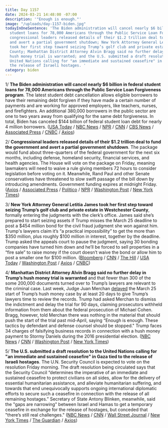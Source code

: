 ```yaml
---
title: Day 1157
date: 2024-03-21 14:48:00 -07:00
description: '"Enough is enough."'
image: "/uploads/day-1157-biden.jpg"
todayInOneSentence: 'The Biden administration will cancel nearly $6 billion in federal
  student loans for 78,000 Americans through the Public Service Loan Forgiveness program;
  congressional leaders released details of their $1.2 trillion deal to fund the government
  and avert a partial government shutdown; New York Attorney General Letitia James
  took her first step toward seizing Trump’s golf club and private estate in Westchester
  County; Manhattan District Attorney Alvin Bragg said no further delay in Trump’s
  hush money trial is warranted; and the U.S. submitted a draft resolution to the
  United Nations calling for "an immediate and sustained ceasefire" in Gaza tied to
  the release of Israeli hostages. '
category: biden
---
```


1/ **The Biden administration will cancel nearly $6 billion in federal student loans for 78,000 Americans through the Public Service Loan Forgiveness program**. The latest student debt cancellation allows eligible borrowers to have their remaining debt forgiven if they have made a certain number of payments and are working for approved employers, like teachers, nurses, and firefighters. An additional 380,000 borrowers in the public sector are one to two years away from qualifying for the same debt forgiveness. In total, Biden has canceled $144 billion of federal student loan debt for nearly 4 million borrowers. ([USA Today](https://www.usatoday.com/story/news/education/2024/03/21/biden-offers-more-student-loan-forgiveness/73044447007/) / [NBC News](https://www.nbcnews.com/politics/white-house/biden-cancels-nearly-6-billion-student-debt-78k-public-service-workers-rcna144378) / [NPR](https://www.npr.org/2024/03/21/1239931447/biden-student-loan-public-service-debt-forgiveness) / [CNN](https://www.cnn.com/2024/03/21/politics/student-loan-forgiveness-emails/index.html) / [CBS News](https://www.cbsnews.com/news/student-loan-forgiveness-6-billion-public-service-loan-forgiveness/) / [Associated Press](https://apnews.com/article/student-loan-cancellation-debt-forgiveness-public-service-d711e00aa4655745bccdff8a5a2625e6) / [CNBC](https://www.cnbc.com/2024/03/21/biden-to-forgive-5point8-billion-in-student-debt-for-nearly-78000-borrowers.html) / [Axios](https://www.axios.com/2024/03/21/biden-cancel-student-debt-public-service-workers))

2/ **Congressional leaders released details of their $1.2 trillion deal to fund the government and avert a partial government shutdown**. The package would fund about three-quarters of the federal government for the next six months, including defense, homeland security, financial services, and health agencies. The House will vote on the package on Friday, meaning lawmakers will need to waive a rule giving members 72 hours to consider legislation before voting on it. Meanwhile, Rand Paul and other Senate conservatives have threatened to slow swift passage of the bill down by introducing amendments. Government funding expires at midnight Friday. ([Axios](https://www.axios.com/2024/03/21/congress-government-shutdown-bill-text) / [Associated Press](https://apnews.com/article/trillion-congress-budget-deal-democrats-gop-biden-38ed7713ae6436ee27c81ce62b0a9a7d) / [Politico](https://www.politico.com/live-updates/2024/03/21/congress/conservatives-not-threatening-minibus-00148312) / [NPR](https://www.npr.org/2024/03/21/1239671594/congress-unveils-final-spending-package-as-friday-midnight-deadline-looms) / [Washington Post](https://www.washingtonpost.com/business/2024/03/21/spending-bill-shutdown-congress/) / [New York Times](https://www.nytimes.com/2024/03/21/us/politics/congress-spending-bill-shutdown.html))

3/ **New York Attorney General Letitia James took her first step toward seizing Trump’s golf club and private estate in Westchester County**, formally entering the judgments with the clerk’s office. James said she’s prepared to start seizing assets if Trump misses the March 25 deadline to post a $454 million bond for the civil fraud judgment she won against him.  Trump's lawyers claim it’s “a practical impossibility” to get the more than $350 million, plus roughly $100 million in interest, together by the deadline. Trump asked the appeals court to pause the judgment, saying 30 bonding companies have turned him down and he’ll be forced to sell properties in a “fire sale” to raise money if the court doesn’t waive the bond or allow him to post a smaller one for $100 million. ([Bloomberg](https://www.bloomberg.com/news/articles/2024-03-21/ny-poised-to-seize-trump-westchester-assets-if-fraud-fine-unpaid?sref=MIBMEEoj) / [CNN](https://www.cnn.com/2024/03/21/politics/trump-calls-ny-attorney-generals-bond-suggestions-impractical-and-unjust/) / [The Hill](https://thehill.com/regulation/court-battles/4547693-ny-ag-takes-step-toward-seizing-trump-assets/) / [USA Today](https://www.usatoday.com/story/news/politics/2024/03/21/what-if-trump-cant-pay-bond-by-deadline/73028531007/) / [Washington Post](https://www.washingtonpost.com/national-security/2024/03/20/trump-bond-letitia-james-fraud-new-york/) / [Axios](https://www.axios.com/2024/03/19/trump-new-york-fraud-court-case-letitia-james) / [CNBC](https://www.cnbc.com/2024/03/21/judge-orders-trump-company-to-tell-watchdog-about-appeal-bonds.html))

4/ **Manhattan District Attorney Alvin Bragg said no further delay in Trump’s hush money trial is warranted** and that fewer than 300 of the some 200,000 documents turned over to Trump’s lawyers are relevant to the criminal case. Last week, Judge Juan Merchan [delayed](https://whatthefuckjusthappenedtoday.com/2024/03/14/day-1150/#1-the-manhattan-da%E2%80%99s-office-agreed-t) the March 25 start of Trump’s hush money case by at least 20 days to give Trump’s lawyers time to review the records. Trump had asked Merchan to dismiss the indictment and delay the trial for 90 days, claiming prosecutors withheld information from them about the federal prosecution of Michael Cohen. Bragg, however, told Merchan there was nothing in the material that should push the start of the trial past mid-April, saying “Enough is enough. These tactics by defendant and defense counsel should be stopped." Trump faces 34 charges of falsifying business records in connection with a hush money payment to Stormy Daniels during the 2016 presidential election. ([NBC News](https://www.nbcnews.com/politics/donald-trump/manhattan-d-tells-judge-not-delay-trump-trial-enough-enough-rcna144453) / [CNN](https://www.cnn.com/2024/03/21/politics/trump-hush-money-manhattan-district-attorney/) / [Washington Post](https://www.washingtonpost.com/national-security/2024/03/21/trump-new-york-hush-money-records-delay/) / [New York Times](https://www.nytimes.com/2024/03/21/nyregion/trump-trial-delay-bragg.html))

5/ **The U.S. submitted a draft resolution to the United Nations calling for "an immediate and sustained ceasefire" in Gaza tied to the release of Israeli hostages**. The U.N. Security Council is expected to vote on the resolution Friday morning. The draft resolution being circulated says that the Security Council “determines the imperative of an immediate and sustained ceasefire to protect civilians on all sides, allow for the delivery of essential humanitarian assistance, and alleviate humanitarian suffering, and towards that end unequivocally supports ongoing international diplomatic efforts to secure such a ceasefire in connection with the release of all remaining hostages.” Secretary of State Antony Blinken, meanwhile, said the "gaps are narrowing" between Israel and Hamas to get a temporary ceasefire in exchange for the release of hostages, but conceded that "there’s still real challenges." ([NBC News](https://www.nbcnews.com/news/world/live-blog/israel-hamas-war-live-updates-gaza-cease-fire-rcna144395) / [CNN](https://www.cnn.com/middleeast/live-news/israel-hamas-war-gaza-news-03-21-24/index.html) / [Wall Street Journal](https://www.wsj.com/world/middle-east/u-s-ratchets-up-pressure-on-israel-with-threat-of-u-n-cease-fire-resolution-17c40ca3?mod=hp_lead_pos9) / [New York Times](https://www.nytimes.com/live/2024/03/21/world/israel-hamas-war-gaza-news) / [The Guardian](https://www.theguardian.com/world/2024/mar/21/us-calls-for-immediate-ceasefire-in-gaza-with-draft-un-resolution) / [Axios](https://www.axios.com/2024/03/21/us-submits-gaza-ceasefire-resolution-un-israel-hamas))

